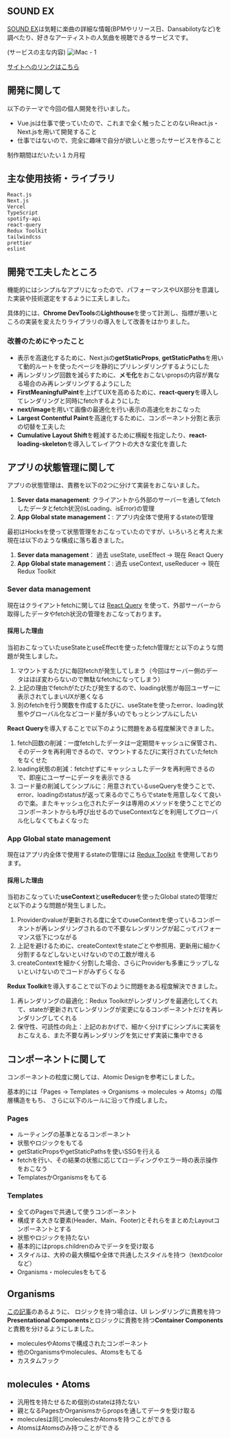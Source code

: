 ## SOUND EX

[SOUND EX](https://sound-ex.vercel.app/)は気軽に楽曲の詳細な情報(BPMやリリース日、Dansabilotyなど)を調べたり、好きなアーティストの人気曲を視聴できるサービスです。


(サービスの主な内容)
![iMac - 1](https://user-images.githubusercontent.com/27562468/132991495-cfaa8efb-b4f8-4588-a70b-fa06ea0e65bb.png)

[サイトへのリンクはこちら](https://sound-ex.vercel.app/)

## 開発に関して

以下のテーマで今回の個人開発を行いました。

- Vue.jsは仕事で使っていたので、これまで全く触ったことのないReact.js・Next.jsを用いて開発すること
- 仕事ではないので、完全に趣味で自分が欲しいと思ったサービスを作ること

制作期間はだいたい１カ月程

## 主な使用技術・ライブラリ

```
React.js
Next.js
Vercel
TypeScript
spotify-api
react-query
Redux Toolkit
tailwindcss
prettier
eslint
```

## 開発で工夫したところ

機能的にはシンプルなアプリになったので、パフォーマンスやUX部分を意識した実装や技術選定をするように工夫しました。

具体的には、**Chrome DevTools**の**Lighthouse**を使って計測し、指標が悪いところの実装を変えたりライブラリの導入をして改善をはかりました。

### 改善のためにやったこと

- 表示を高速化するために、Next.jsの**getStaticProps**, **getStaticPaths**を用いて動的ルートを使ったページを静的にプリレンダリングするようにした
- 再レンダリング回数を減らすために、**メモ化**をおこないpropsの内容が異なる場合のみ再レンダリングするようにした
- **FirstMeaningfulPaint**を上げてUXを高めるために、**react-query**を導入してレンダリングと同時にfetchするようにした
- **next/image**を用いて画像の最適化を行い表示の高速化をおこなった
- **Largest Contentful Paint**を高速化するために、コンポーネント分割と表示の切替を工夫した
- **Cumulative Layout Shift**を軽減するために横縦を指定したり、**react-loading-skeleton**を導入してレイアウトの大きな変化を直した

## アプリの状態管理に関して

アプリの状態管理は、責務を以下の2つに分けて実装をおこないました。

1. **Sever data management**: クライアントから外部のサーバーを通してfetchしたデータとfetch状況(isLoading、isError)の管理
2. **App Global state management：**: アプリ内全体で使用するstateの管理

最初はHocksを使って状態管理をおこなっていたのですが、いろいろと考えた末現在は以下のような構成に落ち着きました。

1. **Sever data management**： 過去 useState, useEffect -> 現在 React Query
2. **App Global state management：**: 過去 useContext, useReducer -> 現在 Redux Toolkit

### Sever data management

現在はクライアントfetchに関しては [React Query](https://react-query.tanstack.com/) を使って、外部サーバーから取得したデータやfetch状況の管理をおこなっております。

#### 採用した理由

当初おこなっていたuseStateとuseEffectを使ったfetch管理だと以下のような問題が発生しました。

1. マウントするたびに毎回fetchが発生してしまう（今回はサーバー側のデータはほぼ変わらないので無駄なfetchになってしまう）
2. 上記の理由でfetchがたびたび発生するので、loading状態が毎回ユーザーに表示されてしまいUXが悪くなる
3. 別のfetchを行う関数を作成するたびに、useStateを使ったerror、loading状態やグローバル化などコード量が多いのでもっとシンプルにしたい

**React Query**を導入することで以下のように問題をある程度解決できました。

1. fetch回数の削減：一度fetchしたデータは一定期間キャッシュに保管され、そのデータを再利用できるので、マウントするたびに実行されていたfetchをなくせた
2. loading状態の削減：fetchせずにキャッシュしたデータを再利用できるので、即座にユーザーにデータを表示できる
3. コード量の削減してシンプルに：用意されているuseQueryを使うことで、error、loadingのstatusが返って来るのでこちらでstateを用意しなくて良いので楽。またキャッシュ化されたデータは専用のメソッドを使うことでどのコンポーネントからも呼び出せるのでuseContextなどを利用してグローバル化しなくてもよくなった

### App Global state management

現在はアプリ内全体で使用するstateの管理には [Redux Toolkit](https://redux-toolkit.js.org/) を使用しております。

#### 採用した理由

当初おこなっていた**useContext**と**useReducer**を使ったGlobal stateの管理だと以下のような問題が発生しました。

1. Providerのvalueが更新される度に全てのuseContextを使っているコンポーネントが再レンダリングされるので不要なレンダリングが起こってパフォーマンス低下につながる
2. 上記を避けるために、createContextをstateごとや参照用、更新用に細かく分割するなどしないといけないのでの工数が増える
3. createContextを細かく分割した場合、さらにProviderも多重にラップしないといけないのでコードがみずらくなる

**Redux Toolkit**を導入することで以下のように問題をある程度解決できました。

1. 再レンダリングの最適化：Redux Toolkitがレンダリングを最適化してくれて、stateが更新されてレンダリングが変更になるコンポーネントだけを再レンダリングしてくれる
2. 保守性、可読性の向上：上記のおかげで、細かく分けずにシンプルに実装をおこなえる、また不要な再レンダリングを気にせず実装に集中できる

## コンポーネントに関して

コンポーネントの粒度に関しては、Atomic Designを参考にしました。

基本的には「Pages -> Templates -> Organisms -> molecules -> Atoms」の階層構造をもち、 さらに以下のルールに沿って作成しました。

### Pages

- ルーティングの基準となるコンポーネント
- 状態やロジックをもてる
- getStaticPropsやgetStaticPathsを使いSSGを行える
- fetchを行い、その結果の状態に応じてローディングやエラー時の表示操作をおこなう
- TemplatesかOrganismsをもてる

### Templates

- 全てのPagesで共通して使うコンポーネント
- 構成する大きな要素(Header、Main、Footer)とそれらをまとめたLayoutコンポーネントとする
- 状態やロジックを持たない
- 基本的にはprops.childrenのみでデータを受け取る
- スタイルは、大枠の最大横幅や全体で共通したスタイルを持つ（textのcolorなど）
- Organisms・moleculesをもてる

## Organisms

[この記事](https://medium.com/@dan_abramov/smart-and-dumb-components-7ca2f9a7c7d0)のあるように、
ロジックを持つ場合は、UI レンダリングに責務を持つ**Presentational Components**とロジックに責務を持つ**Container Components**と責務を分けるようにしました。

- moleculesやAtomsで構成されたコンポーネント
- 他のOrganismsやmolecules、Atomsをもてる
- カスタムフック

## molecules・Atoms

- 汎用性を持たせるため個別のstateは持たない
- 親となるPagesかOrganismsからpropsを通してデータを受け取る
- moleculesは同じmoleculesかAtomsを持つことができる
- AtomsはAtomsのみ持つことができる


